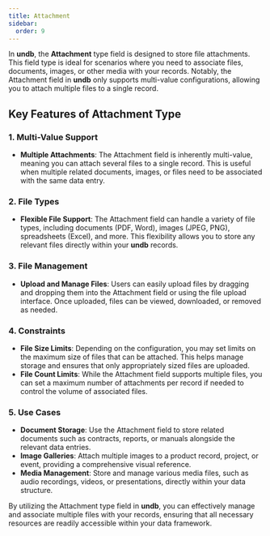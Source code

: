 ```yaml
---
title: Attachment
sidebar:
  order: 9
---
```


In **undb**, the **Attachment** type field is designed to store file attachments. This field type is ideal for scenarios where you need to associate files, documents, images, or other media with your records. Notably, the Attachment field in **undb** only supports multi-value configurations, allowing you to attach multiple files to a single record.

## Key Features of Attachment Type

### 1. Multi-Value Support

- **Multiple Attachments**: The Attachment field is inherently multi-value, meaning you can attach several files to a single record. This is useful when multiple related documents, images, or files need to be associated with the same data entry.

### 2. File Types

- **Flexible File Support**: The Attachment field can handle a variety of file types, including documents (PDF, Word), images (JPEG, PNG), spreadsheets (Excel), and more. This flexibility allows you to store any relevant files directly within your **undb** records.

### 3. File Management

- **Upload and Manage Files**: Users can easily upload files by dragging and dropping them into the Attachment field or using the file upload interface. Once uploaded, files can be viewed, downloaded, or removed as needed.

### 4. Constraints

- **File Size Limits**: Depending on the configuration, you may set limits on the maximum size of files that can be attached. This helps manage storage and ensures that only appropriately sized files are uploaded.
- **File Count Limits**: While the Attachment field supports multiple files, you can set a maximum number of attachments per record if needed to control the volume of associated files.

### 5. Use Cases

- **Document Storage**: Use the Attachment field to store related documents such as contracts, reports, or manuals alongside the relevant data entries.
- **Image Galleries**: Attach multiple images to a product record, project, or event, providing a comprehensive visual reference.
- **Media Management**: Store and manage various media files, such as audio recordings, videos, or presentations, directly within your data structure.

By utilizing the Attachment type field in **undb**, you can effectively manage and associate multiple files with your records, ensuring that all necessary resources are readily accessible within your data framework.
